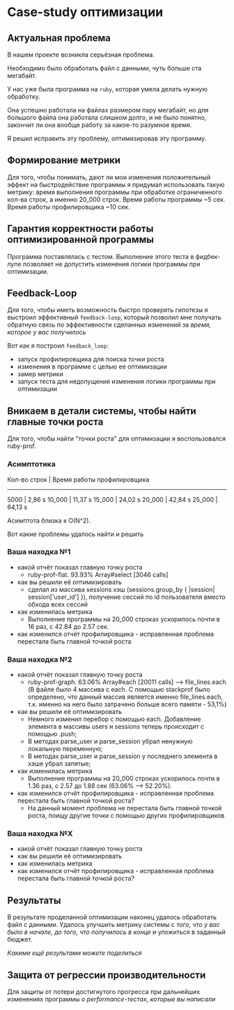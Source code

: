 # Case-study оптимизации

## Актуальная проблема
В нашем проекте возникла серьёзная проблема.

Необходимо было обработать файл с данными, чуть больше ста мегабайт.

У нас уже была программа на `ruby`, которая умела делать нужную обработку.

Она успешно работала на файлах размером пару мегабайт, но для большого файла она работала слишком долго, и не было понятно, закончит ли она вообще работу за какое-то разумное время.

Я решил исправить эту проблему, оптимизировав эту программу.

## Формирование метрики
Для того, чтобы понимать, дают ли мои изменения положительный эффект на быстродействие программы я придумал использовать такую метрику: время выполнения программы при обработке ограниченного кол-ва строк, а именно 20_000 строк. Время работы программы ~5 сек. Время работы профилировщика ~10 сек.

## Гарантия корректности работы оптимизированной программы
Программа поставлялась с тестом. Выполнение этого теста в фидбек-лупе позволяет не допустить изменения логики программы при оптимизации.

## Feedback-Loop
Для того, чтобы иметь возможность быстро проверять гипотезы я выстроил эффективный `feedback-loop`, который позволил мне получать обратную связь по эффективности сделанных изменений за *время, которое у вас получилось*

Вот как я построил `feedback_loop`:

- запуск профилировщика для поиска точки роста
- изменения в программе с целью ее оптимизации
- замер метрики
- запуск теста для недопущения изменения логики программы при оптимизации

## Вникаем в детали системы, чтобы найти главные точки роста
Для того, чтобы найти "точки роста" для оптимизации я воспользовался ruby-prof.

### Асимптотика

Кол-во строк | Время работы профилировщика
__________________________________________

5000		 | 2,86 s
10_000		 | 11,37 s
15_000		 | 24,02 s
20_000		 | 42,84 s
25_000		 | 64,13 s

Асимптота близка к O(N^2).

Вот какие проблемы удалось найти и решить

### Ваша находка №1
- какой отчёт показал главную точку роста
	- ruby-prof-flat. 93.93% Array#select [3046 calls]
- как вы решили её оптимизировать
	- сделал из массива sessions хэш (sessions.group_by { |session| session['user_id'] }), получение сессий по id пользователя вместо обхода всех сессий
- как изменилась метрика
	- Выполнение программы на 20_000 строках ускорилось почти в 16 раз, с 42.84 до 2.57 сек.
- как изменился отчёт профилировщика - исправленная проблема перестала быть главной точкой роста

### Ваша находка №2
- какой отчёт показал главную точку роста
	- ruby-prof-graph. 63.06% Array#each [20011 calls] --> file_lines.each (В файле было 4 массива с each. С помощью stackprof было определено, что данный массив является именно file_lines.each, т.к. именно на него было затрачено больше всего памяти - 53,1%)
- как вы решили её оптимизировать
	- Немного изменил перебор с помощью each. Добавление элемента в массивы users и sessions теперь происходит с помощью .push;
	- В методах parse_user и parse_session убрал ненужную локальную переменную;
	- В методах parse_user и parse_session у последнего элемента в хэше убрал запятые;
- как изменилась метрика
	- Выполнение программы на 20_000 строках ускорилось почти в 1.36 раз, с 2.57 до 1.88 сек (63.06% --> 52.20%).
- как изменился отчёт профилировщика - исправленная проблема перестала быть главной точкой роста?
	- На данный момент проблема не перестала быть главной точкой роста, поищу другие точки с помощью других профилировщиков

### Ваша находка №X
- какой отчёт показал главную точку роста
- как вы решили её оптимизировать
- как изменилась метрика
- как изменился отчёт профилировщика - исправленная проблема перестала быть главной точкой роста?

## Результаты
В результате проделанной оптимизации наконец удалось обработать файл с данными.
Удалось улучшить метрику системы с *того, что у вас было в начале, до того, что получилось в конце* и уложиться в заданный бюджет.

*Какими ещё результами можете поделиться*

## Защита от регрессии производительности
Для защиты от потери достигнутого прогресса при дальнейших изменениях программы *о performance-тестах, которые вы написали*

